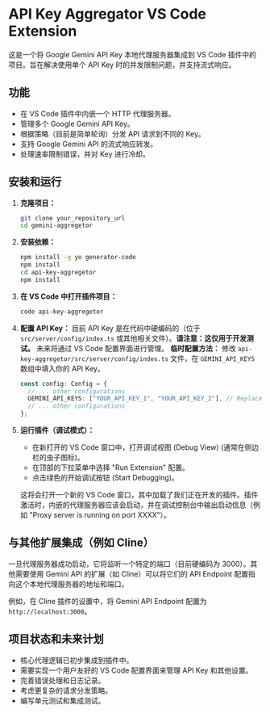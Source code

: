 # API Key Aggregator VS Code Extension

这是一个将 Google Gemini API Key 本地代理服务器集成到 VS Code 插件中的项目。旨在解决使用单个 API Key 时的并发限制问题，并支持流式响应。

## 功能

*   在 VS Code 插件中内嵌一个 HTTP 代理服务器。
*   管理多个 Google Gemini API Key。
*   根据策略（目前是简单轮询）分发 API 请求到不同的 Key。
*   支持 Google Gemini API 的流式响应转发。
*   处理速率限制错误，并对 Key 进行冷却。

## 安装和运行

1.  **克隆项目：**
    ```bash
    git clone your_repository_url
    cd gemini-aggregetor
    ```
2.  **安装依赖：**
    ```bash
    npm install -g yo generator-code
    npm install
    cd api-key-aggregetor
    npm install
    ```
3.  **在 VS Code 中打开插件项目：**
    ```bash
    code api-key-aggregetor
    ```
4.  **配置 API Key：**
    目前 API Key 是在代码中硬编码的（位于 `src/server/config/index.ts` 或其他相关文件）。**请注意：这仅用于开发测试。** 未来将通过 VS Code 配置界面进行管理。
    **临时配置方法：** 修改 `api-key-aggregetor/src/server/config/index.ts` 文件，在 `GEMINI_API_KEYS` 数组中填入你的 API Key。
    ```typescript
    const config: Config = {
      // ... other configurations
      GEMINI_API_KEYS: ["YOUR_API_KEY_1", "YOUR_API_KEY_2"], // Replace with your actual keys
      // ... other configurations
    };
    ```
5.  **运行插件（调试模式）：**
    *   在新打开的 VS Code 窗口中，打开调试视图 (Debug View) (通常在侧边栏的虫子图标)。
    *   在顶部的下拉菜单中选择 "Run Extension" 配置。
    *   点击绿色的开始调试按钮 (Start Debugging)。

    这将会打开一个新的 VS Code 窗口，其中加载了我们正在开发的插件。插件激活时，内嵌的代理服务器应该会启动，并在调试控制台中输出启动信息（例如 "Proxy server is running on port XXXX"）。

## 与其他扩展集成（例如 Cline）

一旦代理服务器成功启动，它将监听一个特定的端口（目前硬编码为 3000）。其他需要使用 Gemini API 的扩展（如 Cline）可以将它们的 API Endpoint 配置指向这个本地代理服务器的地址和端口。

例如，在 Cline 插件的设置中，将 Gemini API Endpoint 配置为 `http://localhost:3000`。

## 项目状态和未来计划

*   核心代理逻辑已初步集成到插件中。
*   需要实现一个用户友好的 VS Code 配置界面来管理 API Key 和其他设置。
*   完善错误处理和日志记录。
*   考虑更复杂的请求分发策略。
*   编写单元测试和集成测试。
